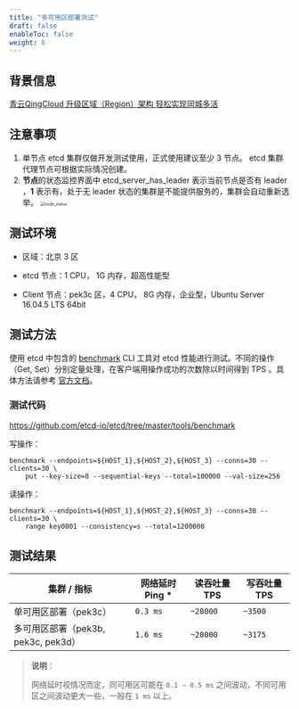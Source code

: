 ```yaml
---
title: "多可用区部署测试"
draft: false
enableToc: false
weight: 8
---
```




## 背景信息

[青云QingCloud 升级区域（Region）架构 轻松实现同城多活](https://log.qingcloud.com/archives/3981)

## 注意事项

1. 单节点 etcd 集群仅做开发测试使用，正式使用建议至少 3 节点。 etcd 集群代理节点可根据实际情况创建。
2. **节点**的状态监控界面中 etcd_server_has_leader 表示当前节点是否有 leader ，**1** 表示有，处于无 leader 状态的集群是不能提供服务的，集群会自动重新选举。
   <img src="/middware/etcd/images/node_status.png" alt="node_status" style="zoom:50%;" />

## 测试环境

- 区域：北京 3 区

- etcd 节点：1 CPU， 1G 内存，超高性能型

- Client 节点：pek3c 区，4 CPU， 8G 内存，企业型，Ubuntu Server 16.04.5 LTS 64bit

## 测试方法

使用 etcd 中包含的 [benchmark](https://github.com/etcd-io/etcd/tree/master/tools/benchmark) CLI 工具对 etcd 性能进行测试。不同的操作（Get, Set）分别定量处理，在客户端用操作成功的次数除以时间得到 TPS 。具体方法请参考 [官方文档](https://etcd.io/docs/v3.5/op-guide/performance/)。

### 测试代码

https://github.com/etcd-io/etcd/tree/master/tools/benchmark

写操作：

```
benchmark --endpoints=${HOST_1},${HOST_2},${HOST_3} --conns=30 --clients=30 \
    put --key-size=8 --sequential-keys --total=100000 --val-size=256
```

读操作：

```
benchmark --endpoints=${HOST_1},${HOST_2},${HOST_3} --conns=30 --clients=30 \
    range key0001 --consistency=s --total=1200000
```

## 测试结果

| 集群 / 指标                         | 网络延时 Ping * | 读吞吐量 TPS | 写吞吐量 TPS |
| ----------------------------------- | --------------- | ------------ | ------------ |
| 单可用区部署（pek3c）               | `0.3 ms`        | `~28000`     | `~3500`      |
| 多可用区部署（pek3b, pek3c, pek3d） | `1.6 ms`        | `~20000`     | `~3175`      |

> **说明**：
>
> 网络延时视情况而定，同可用区可能在 `0.1 ~ 0.5 ms` 之间波动，不同可用区之间波动更大一些，一般在 `1 ms` 以上。
